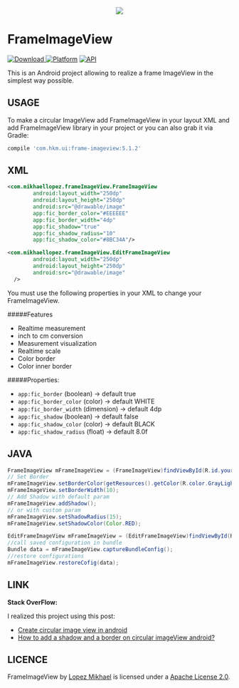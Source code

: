 <p align="center"><img src="http://i67.tinypic.com/2ij1d2r.jpg"></p>

FrameImageView
=================
[ ![Download](https://api.bintray.com/packages/jjhesk/maven/frame-imageview/images/download.svg) ](https://bintray.com/jjhesk/maven/frame-imageview/_latestVersion)
[![Platform](https://img.shields.io/badge/platform-android-green.svg)](http://developer.android.com/index.html)
[![API](https://img.shields.io/badge/API-11%2B-brightgreen.svg?style=flat)](https://android-arsenal.com/api?level=11)


This is an Android project allowing to realize a frame ImageView in the simplest way possible.


USAGE
-----

To make a circular ImageView add FrameImageView in your layout XML and add FrameImageView library in your project or you can also grab it via Gradle:

```groovy
compile 'com.hkm.ui:frame-imageview:5.1.2'
```

XML
-----

```xml
<com.mikhaellopez.frameImageView.FrameImageView
        android:layout_width="250dp"
        android:layout_height="250dp"
        android:src="@drawable/image"
        app:fic_border_color="#EEEEEE"
        app:fic_border_width="4dp"
        app:fic_shadow="true"
        app:fic_shadow_radius="10"
        app:fic_shadow_color="#8BC34A"/>

<com.mikhaellopez.frameImageView.EditFrameImageView
        android:layout_width="250dp"
        android:layout_height="250dp"
        android:src="@drawable/image"
  />
```

You must use the following properties in your XML to change your FrameImageView.


#####Features
* Realtime measurement
* inch to cm conversion
* Measurement visualization
* Realtime scale
* Color border
* Color inner border

#####Properties:

* `app:fic_border`          (boolean)   -> default true
* `app:fic_border_color`    (color)     -> default WHITE
* `app:fic_border_width`    (dimension) -> default 4dp
* `app:fic_shadow`          (boolean)   -> default false
* `app:fic_shadow_color`    (color)     -> default BLACK
* `app:fic_shadow_radius`   (float)     -> default 8.0f

JAVA
-----

```java
FrameImageView mFrameImageView = (FrameImageView)findViewById(R.id.yourFrameImageView);
// Set Border
mFrameImageView.setBorderColor(getResources().getColor(R.color.GrayLight));
mFrameImageView.setBorderWidth(10);
// Add Shadow with default param
mFrameImageView.addShadow();
// or with custom param
mFrameImageView.setShadowRadius(15);
mFrameImageView.setShadowColor(Color.RED);

EditFrameImageView mFrameImageView = (EditFrameImageView)findViewById(R.id.yourFrameImageView);
//call saved configuration in bundle
Bundle data = mFrameImageView.captureBundleConfig();
//restore configurations
mFrameImageView.restoreCofig(data);

```

LINK
-----

**Stack OverFlow:**

I realized this project using this post:
* [Create circular image view in android](http://stackoverflow.com/a/16208548/1832221)
* [How to add a shadow and a border on circular imageView android?](http://stackoverflow.com/q/17655264/1832221)


LICENCE
-----

FrameImageView by [Lopez Mikhael](http://mikhaellopez.com/) is licensed under a [Apache License 2.0](http://www.apache.org/licenses/LICENSE-2.0).
